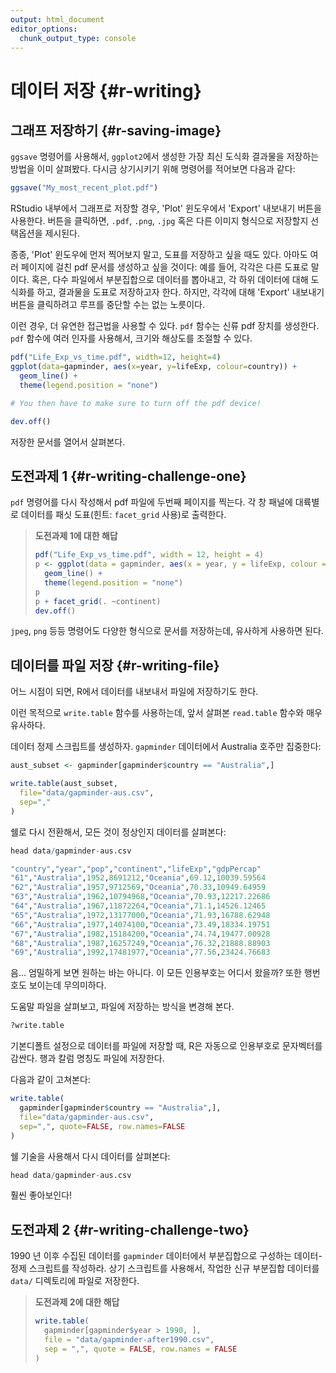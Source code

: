```yaml
---
output: html_document
editor_options: 
  chunk_output_type: console
---
```





# 데이터 저장 {#r-writing}

## 그래프 저장하기 {#r-saving-image}

`ggsave` 명령어를 사용해서, 
`ggplot2`에서 생성한 가장 최신 도식화 결과물을 저장하는 방법을 이미 살펴봤다.
다시금 상기시키기 위해 명령어를 적어보면 다음과 같다:



```r
ggsave("My_most_recent_plot.pdf")
```

RStudio 내부에서 그래프로 저장할 경우,
'Plot' 윈도우에서 'Export' 내보내기 버튼을 사용한다.
버튼을 클릭하면, `.pdf`, `.png`, `.jpg` 혹은 다른 이미지 형식으로 저장할지 
선택옵션을 제시된다.

종종, 'Plot' 윈도우에 먼저 찍어보지 말고, 도표를 저장하고 싶을 때도 있다.
아마도 여러 페이지에 걸친 pdf 문서를 생성하고 싶을 것이다:
예를 들어, 각각은 다른 도표로 말이다.
혹은, 다수 파일에서 부분집합으로 데이터를 뽑아내고,
각 하위 데이터에 대해 도식화를 하고, 결과물을 도표로 저장하고자 한다.
하지만, 각각에 대해 'Export' 내보내기 버튼을 클릭하려고 루프를 
중단할 수는 없는 노릇이다.

이런 경우, 더 유연한 접근법을 사용할 수 있다.
`pdf` 함수는 신류 pdf 장치를 생성한다.
`pdf` 함수에 여러 인자를 사용해서, 크기와 해상도를 조절할 수 있다.



```r
pdf("Life_Exp_vs_time.pdf", width=12, height=4)
ggplot(data=gapminder, aes(x=year, y=lifeExp, colour=country)) +
  geom_line() +
  theme(legend.position = "none")

# You then have to make sure to turn off the pdf device!

dev.off()
```

저장한 문서를 열어서 살펴본다.

## 도전과제 1 {#r-writing-challenge-one}

`pdf` 명령어를 다시 작성해서 pdf 파일에 두번째 페이지를 찍는다.
각 창 패널에 대륙별로 데이터를 패싯 도표(힌트: `facet_grid` 사용)로 출력한다.

> **도전과제 1에 대한 해답**
>
> 
> ```r
> pdf("Life_Exp_vs_time.pdf", width = 12, height = 4)
> p <- ggplot(data = gapminder, aes(x = year, y = lifeExp, colour = country)) +
>   geom_line() +
>   theme(legend.position = "none")
> p
> p + facet_grid(. ~continent)
> dev.off()
> ```


`jpeg`, `png` 등등 명령어도 다양한 형식으로 문서를 저장하는데,
유사하게 사용하면 된다.


## 데이터를 파일 저장 {#r-writing-file}

어느 시점이 되면, R에서 데이터를 내보내서 파일에 저장하기도 한다.

이런 목적으로 `write.table` 함수를 사용하는데,
앞서 살펴본 `read.table` 함수와 매우 유사하다.

데이터 정제 스크립트를 생성하자. 
`gapminder` 데이터에서 Australia 호주만 집중한다:



```r
aust_subset <- gapminder[gapminder$country == "Australia",]

write.table(aust_subset,
  file="data/gapminder-aus.csv",
  sep=","
)
```

쉘로 다시 전환해서, 모든 것이 정상인지 데이터를 살펴본다:


```r
head data/gapminder-aus.csv

"country","year","pop","continent","lifeExp","gdpPercap"
"61","Australia",1952,8691212,"Oceania",69.12,10039.59564
"62","Australia",1957,9712569,"Oceania",70.33,10949.64959
"63","Australia",1962,10794968,"Oceania",70.93,12217.22686
"64","Australia",1967,11872264,"Oceania",71.1,14526.12465
"65","Australia",1972,13177000,"Oceania",71.93,16788.62948
"66","Australia",1977,14074100,"Oceania",73.49,18334.19751
"67","Australia",1982,15184200,"Oceania",74.74,19477.00928
"68","Australia",1987,16257249,"Oceania",76.32,21888.88903
"69","Australia",1992,17481977,"Oceania",77.56,23424.76683
```

음... 엄밀하게 보면 원하는 바는 아니다.
이 모든 인용부호는 어디서 왔을까?
또한 행번호도 보이는데 무의미하다.

도움말 파일을 살펴보고, 파일에 저장하는 방식을 변경해 본다.



```r
?write.table
```
기본디폴트 설정으로 데이터를 파일에 저장할 때, 
R은 자동으로 인용부호로 문자벡터를 감싼다.
행과 칼럼 명칭도 파일에 저장한다.

다음과 같이 고쳐본다:



```r
write.table(
  gapminder[gapminder$country == "Australia",],
  file="data/gapminder-aus.csv",
  sep=",", quote=FALSE, row.names=FALSE
)
```

쉘 기술을 사용해서 다시 데이터를 살펴본다:


```r
head data/gapminder-aus.csv
```

훨씬 좋아보인다!

## 도전과제 2 {#r-writing-challenge-two}

1990 년 이후 수집된 데이터를 `gapminder` 데이터에서
부분집합으로 구성하는 데이터-정제 스크립트를 작성하라.
상기 스크립트를 사용해서, 작업한 신규 부분집합 데이터를 
`data/` 디렉토리에 파일로 저장한다.

> **도전과제 2에 대한 해답**
>
> 
> ```r
> write.table(
>   gapminder[gapminder$year > 1990, ],
>   file = "data/gapminder-after1990.csv",
>   sep = ",", quote = FALSE, row.names = FALSE
> )
> ```




